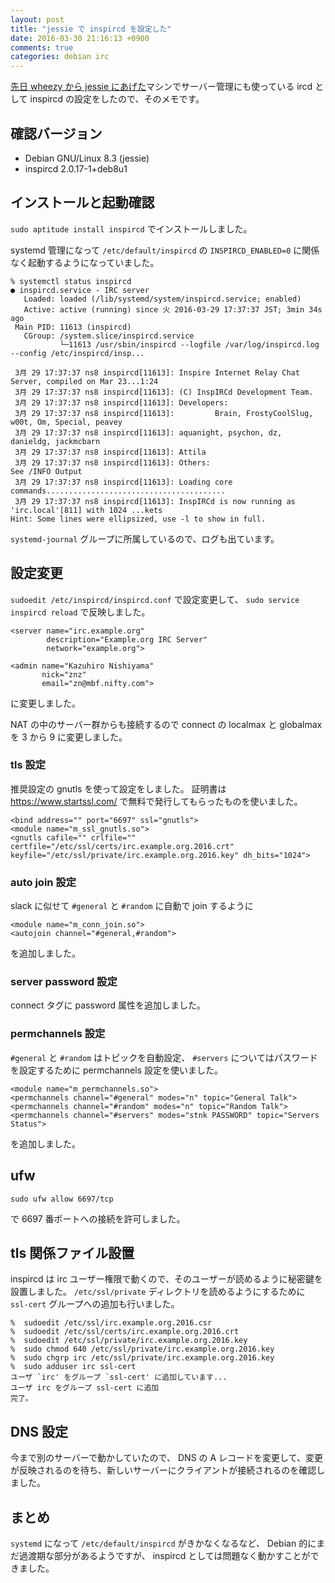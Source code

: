 ```yaml
---
layout: post
title: "jessie で inspircd を設定した"
date: 2016-03-30 21:16:13 +0900
comments: true
categories: debian irc
---
```

[先日 wheezy から jessie にあげた](/blog/2016-03-22-wheezy-to-jessie.html)マシンでサーバー管理にも使っている ircd として inspircd の設定をしたので、そのメモです。

<!--more-->

## 確認バージョン

- Debian GNU/Linux 8.3 (jessie)
- inspircd 2.0.17-1+deb8u1

## インストールと起動確認

`sudo aptitude install inspircd` でインストールしました。

systemd 管理になって `/etc/default/inspircd` の `INSPIRCD_ENABLED=0` に関係なく起動するようになっていました。

```
% systemctl status inspircd
● inspircd.service - IRC server
   Loaded: loaded (/lib/systemd/system/inspircd.service; enabled)
   Active: active (running) since 火 2016-03-29 17:37:37 JST; 3min 34s ago
 Main PID: 11613 (inspircd)
   CGroup: /system.slice/inspircd.service
           └─11613 /usr/sbin/inspircd --logfile /var/log/inspircd.log --config /etc/inspircd/insp...

 3月 29 17:37:37 ns8 inspircd[11613]: Inspire Internet Relay Chat Server, compiled on Mar 23...1:24
 3月 29 17:37:37 ns8 inspircd[11613]: (C) InspIRCd Development Team.
 3月 29 17:37:37 ns8 inspircd[11613]: Developers:
 3月 29 17:37:37 ns8 inspircd[11613]:         Brain, FrostyCoolSlug, w00t, Om, Special, peavey
 3月 29 17:37:37 ns8 inspircd[11613]: aquanight, psychon, dz, danieldg, jackmcbarn
 3月 29 17:37:37 ns8 inspircd[11613]: Attila
 3月 29 17:37:37 ns8 inspircd[11613]: Others:                        See /INFO Output
 3月 29 17:37:37 ns8 inspircd[11613]: Loading core commands........................................
 3月 29 17:37:37 ns8 inspircd[11613]: InspIRCd is now running as 'irc.local'[811] with 1024 ...kets
Hint: Some lines were ellipsized, use -l to show in full.
```

`systemd-journal` グループに所属しているので、ログも出ています。

## 設定変更

`sudoedit /etc/inspircd/inspircd.conf` で設定変更して、 `sudo service inspircd reload` で反映しました。

    <server name="irc.example.org"
            description="Example.org IRC Server"
            network="example.org">

    <admin name="Kazuhiro Nishiyama"
           nick="znz"
           email="zn@mbf.nifty.com">

に変更しました。

NAT の中のサーバー群からも接続するので connect の localmax と globalmax を 3 から 9 に変更しました。

### tls 設定

推奨設定の gnutls を使って設定をしました。
証明書は https://www.startssl.com/ で無料で発行してもらったものを使いました。

    <bind address="" port="6697" ssl="gnutls">
    <module name="m_ssl_gnutls.so">
    <gnutls cafile="" crlfile="" certfile="/etc/ssl/certs/irc.example.org.2016.crt" keyfile="/etc/ssl/private/irc.example.org.2016.key" dh_bits="1024">

### auto join 設定

slack に似せて `#general` と `#random` に自動で join するように

    <module name="m_conn_join.so">
    <autojoin channel="#general,#random">

を追加しました。

### server password 設定

connect タグに password 属性を追加しました。

### permchannels 設定

`#general` と `#random` はトピックを自動設定、 `#servers` についてはパスワードを設定するために permchannels 設定を使いました。

    <module name="m_permchannels.so">
    <permchannels channel="#general" modes="n" topic="General Talk">
    <permchannels channel="#random" modes="n" topic="Random Talk">
    <permchannels channel="#servers" modes="stnk PASSWORD" topic="Servers Status">

を追加しました。

## ufw

    sudo ufw allow 6697/tcp

で 6697 番ポートへの接続を許可しました。

## tls 関係ファイル設置

inspircd は irc ユーザー権限で動くので、そのユーザーが読めるように秘密鍵を設置しました。
`/etc/ssl/private` ディレクトリを読めるようにするために `ssl-cert` グループへの追加も行いました。

    %  sudoedit /etc/ssl/irc.example.org.2016.csr
    %  sudoedit /etc/ssl/certs/irc.example.org.2016.crt
    %  sudoedit /etc/ssl/private/irc.example.org.2016.key
    %  sudo chmod 640 /etc/ssl/private/irc.example.org.2016.key
    %  sudo chgrp irc /etc/ssl/private/irc.example.org.2016.key
    %  sudo adduser irc ssl-cert
    ユーザ `irc' をグループ `ssl-cert' に追加しています...
    ユーザ irc をグループ ssl-cert に追加
    完了。

## DNS 設定

今まで別のサーバーで動かしていたので、 DNS の A レコードを変更して、変更が反映されるのを待ち、新しいサーバーにクライアントが接続されるのを確認しました。

## まとめ

`systemd` になって `/etc/default/inspircd` がきかなくなるなど、 Debian 的にまだ過渡期な部分があるようですが、 inspircd としては問題なく動かすことができました。
